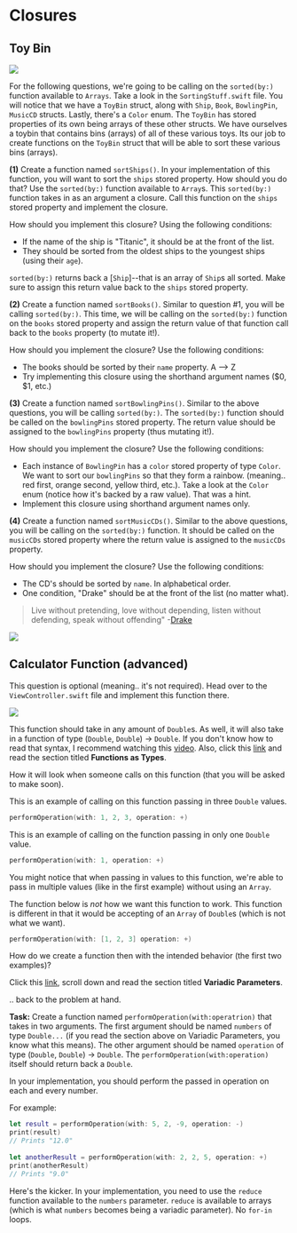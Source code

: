 # Closures


## Toy Bin

![](http://i.imgur.com/k6wUrk2.jpg?1)

For the following questions, we're going to be calling on the `sorted(by:)` function available to `Arrays`. Take a look in the `SortingStuff.swift` file. You will notice that we have a `ToyBin` struct, along with `Ship`, `Book`, `BowlingPin`, `MusicCD` structs. Lastly, there's a `Color` enum. The `ToyBin` has stored properties of its own being arrays of these other structs. We have ourselves a toybin that contains bins (arrays) of all of these various toys. Its our job to create functions on the `ToyBin` struct that will be able to sort these various bins (arrays).

**(1)** Create a function named `sortShips()`. In your implementation of this function, you will want to sort the `ships` stored property. How should you do that? Use the `sorted(by:)` function available to `Array`s. This `sorted(by:)` function takes in as an argument a closure. Call this function on the `ships` stored property and implement the closure.

How should you implement this closure? Using the following conditions:

* If the name of the ship is "Titanic", it should be at the front of the list.
* They should be sorted from the oldest ships to the youngest ships (using their `age`).

`sorted(by:)` returns back a [`Ship`]--that is an array of `Ship`s all sorted. Make sure to assign this return value back to the `ships` stored property.


**(2)** Create a function named `sortBooks()`. Similar to question #1, you will be calling `sorted(by:)`. This time, we will be calling on the `sorted(by:)` function on the `books` stored property and assign the return value of that function call back to the `books` property (to mutate it!).

How should you implement the closure? Use the following conditions:
* The  books should be sorted by their `name` property. A --> Z
* Try implementing this closure using the shorthand argument names ($0, $1, etc.)

**(3)** Create a function named `sortBowlingPins()`. Similar to the above questions, you will be calling `sorted(by:)`. The `sorted(by:)` function should be called on the `bowlingPins` stored property. The return value should be assigned to the `bowlingPins` property (thus mutating it!).

How should you implement the closure? Use the following conditions:
* Each instance of `BowlingPin` has a `color` stored property of type `Color`. We want to sort our `bowlingPins` so that they form a rainbow. (meaning.. red first, orange second, yellow third, etc.). Take a look at the `Color` enum (notice how it's backed by a raw value). That was a hint.
* Implement this closure using shorthand argument names only.

**(4)** Create a function named `sortMusicCDs()`. Similar to the above questions, you will be calling on the `sorted(by:)` function. It should be called on the `musicCDs` stored property where the return value is assigned to the `musicCDs` property.

How should you implement the closure? Use the following conditions:

* The CD's should be sorted by `name`. In alphabetical order.
* One condition, "Drake" should be at the front of the list (no matter what).


> Live without pretending, love without depending, listen without defending, speak without offending" -[Drake](https://en.wikipedia.org/wiki/Drake_(musician))


![](https://media.giphy.com/media/DjYYoUZJ8D4VW/giphy.gif)




## Calculator Function (advanced)
This question is optional (meaning.. it's not required). Head over to the `ViewController.swift` file and implement this function there.

![](http://i.imgur.com/Fesra1A.jpg?1)


This function should take in any amount of `Double`s. As well, it will also take in a function of type (`Double`, `Double`) -> `Double`. If you don't know how to read that syntax, I recommend watching this [video](https://www.youtube.com/watch?v=AbGul81_X4s). Also, click this [link](https://developer.apple.com/library/content/documentation/Swift/Conceptual/Swift_Programming_Language/Functions.html) and read the section titled **Functions as Types**.

How it will look when someone calls on this function (that you will be asked to make soon).

This is an example of calling on this function passing in three `Double` values.

```swift
performOperation(with: 1, 2, 3, operation: +)
```

This is an example of calling on the function passing in only one `Double` value.

```swift
performOperation(with: 1, operation: +)
```

You might notice that when passing in values to this function, we're able to pass in multiple values (like in the first example) without using an `Array`.

The function below is _not_ how we want this function to work. This function is different in that it would be accepting of an `Array` of `Double`s (which is not what we want).

```swift
performOperation(with: [1, 2, 3] operation: +)
```



How do we create a function then with the intended behavior (the first two examples)?

Click this [link](https://developer.apple.com/library/content/documentation/Swift/Conceptual/Swift_Programming_Language/Functions.html), scroll down and read the section titled **Variadic Parameters**.

.. back to the problem at hand. 

**Task:** Create a function named `performOperation(with:operatrion)` that takes in two arguments. The first argument should be named `numbers` of type `Double...` (if you read the section above on Variadic Parameters, you know what this means). The other argument should be named `operation` of type (`Double`, `Double`) -> `Double`. The `performOperation(with:operation)` itself should return back a `Double`.

In your implementation, you should perform the passed in operation on each and every number.

For example:

```swift
let result = performOperation(with: 5, 2, -9, operation: -)
print(result)
// Prints "12.0"
        
let anotherResult = performOperation(with: 2, 2, 5, operation: +)
print(anotherResult)
// Prints "9.0"
```

Here's the kicker. In your implementation, you need to use the `reduce` function available to the `numbers` parameter. `reduce` is available to arrays (which is what `numbers` becomes being a variadic parameter). No `for-in` loops.

